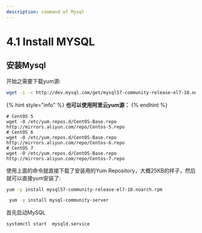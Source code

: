 ```yaml
---
description: command of Mysql
---
```


# 4.1 Install MYSQL

## 安装Mysql



开始之需要下载yum源:

```bash
wget -i -c http://dev.mysql.com/get/mysql57-community-release-el7-10.noarch.rpm
```

{% hint style="info" %}
**也可以使用阿里云yum源：**
{% endhint %}

```text
# CentOS 5
wget -O /etc/yum.repos.d/CentOS-Base.repo http://mirrors.aliyun.com/repo/Centos-5.repo
# CentOS 6
wget -O /etc/yum.repos.d/CentOS-Base.repo http://mirrors.aliyun.com/repo/Centos-6.repo
# CentOS 7
wget -O /etc/yum.repos.d/CentOS-Base.repo http://mirrors.aliyun.com/repo/Centos-7.repo
```

使用上面的命令就直接下载了安装用的Yum Repository，大概25KB的样子，然后就可以直接yum安装了:

```bash
yum -y install mysql57-community-release-el7-10.noarch.rpm
```

```bash
 yum -y install mysql-community-server
```

首先启动MySQL

```text
systemctl start  mysqld.service
```

